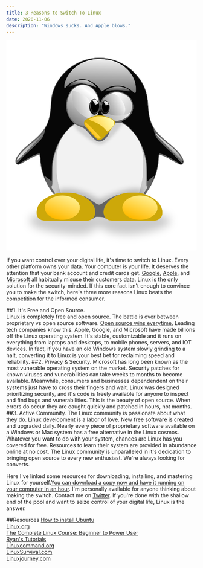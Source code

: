 ```yaml
---
title: 3 Reasons to Switch To Linux
date: 2020-11-06
description: "Windows sucks. And Apple blows."
---
```


![Tux The Penguin](./tux.svg)

If you want control over your digital life, it's time to switch to Linux. Every other platform owns your data. Your computer is your life. It deserves the attention that your bank account and credit cards get. [Google](https://www.komando.com/security-privacy/stop-google-tracking/760250/), [Apple](https://www.forbes.com/sites/jeanbaptiste/2019/07/30/confirmed-apple-caught-in-siri-privacy-scandal-let-contractors-listen-to-private-voice-recordings/?sh=74c57f3a7314), and [Microsoft](https://www.cpomagazine.com/cyber-security/250-million-microsoft-customer-service-records-exposed-exactly-how-bad-was-it/) all habitually misuse their customers data. Linux is the only solution for the security-minded. If this core fact isn't enough to convince you to make the switch, here's three more reasons Linux beats the competition for the informed consumer.

##1. It's Free and Open Source.  
Linux is completely free and open source. The battle is over between proprietary vs open source software. [Open source wins everytime.](https://www.zdnet.com/article/linux-and-open-source-have-won-get-over-it/) Leading tech companies know this. Apple, Google, and Microsoft have made billions off the Linux operating system. It's stable, customizable and it runs on everything from laptops and desktops, to mobile phones, servers, and IOT devices. In fact, if you have an old Windows system slowly grinding to a halt, converting it to Linux is your best bet for reclaiming speed and reliability. 
##2. Privacy & Security. 
Microsoft has long been known as the most vunerable operating system on the market. Security patches for known viruses and vunerabilities can take weeks to months to become available. Meanwhile, consumers and businesses dependendent on their systems just have to cross their fingers and wait. Linux was designed prioritizing security, and it's code is freely available for anyone to inspect and find bugs and vunerabilities. This is the beauty of open source. When errors do occur they are caught quickly and patched in hours, not months.    
##3. Active Community.
The Linux community is passionate about what they do. Linux development is a labor of love. New free software is created and upgraded daily. Nearly every piece of proprietary software available on a Windows or Mac system has a free alternative in the Linux cosmos. Whatever you want to do with your system, chances are Linux has you covered for free. Resources to learn their system are provided in abundance online at no cost. The Linux community is unparalleled in it's dedication to bringing open source to every new enthusiast. We're always looking for converts. 

Here I've linked some resources for downloading, installing, and mastering Linux for yourself.[You can download a copy now and have it running on your computer in an hour](https://ubuntu.com/download/desktop). I'm personally available for anyone thinking about making the switch. Contact me on [Twitter](https://twitter.com/typh0n1an). If you're done with the shallow end of the pool and want to seize control of your digital life, Linux is the answer.

##Resources
[How to install Ubuntu](https://ubuntu.com/tutorials/install-ubuntu-desktop#1-overview)<br/>
[Linux.org](https://www.linux.org/forums/#linux-tutorials.122)<br/>
[The Complete Linux Course: Beginner to Power User](https://www.youtube.com/watch?v=wBp0Rb-ZJak)<br/>
[Ryan's Tutorials](https://ryanstutorials.net/linuxtutorial/)<br/>
[Linuxcommand.org](http://linuxcommand.org/)<br/>
[LinuxSurvival.com](https://linuxsurvival.com/linux-tutorial-introduction/)<br/>
[Linuxjourney.com](https://linuxjourney.com/)



